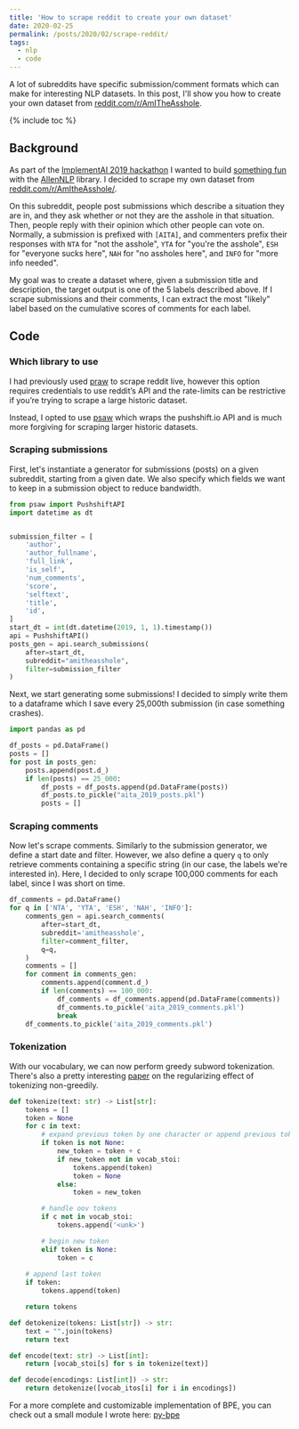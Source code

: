 ```yaml
---
title: 'How to scrape reddit to create your own dataset'
date: 2020-02-25
permalink: /posts/2020/02/scrape-reddit/
tags:
  - nlp
  - code
---
```


A lot of subreddits have specific submission/comment formats which can make
for interesting NLP datasets. In this post, I'll show you how to create your own
dataset from [reddit.com/r/AmITheAsshole](https://www.reddit.com/r/AmITheAsshole).

{% include toc %}

## Background
As part of the [ImplementAI 2019 hackathon](https://implementai-2019.devpost.com/) 
I wanted to build [something fun](https://devpost.com/software/implementaita/) 
with the [AllenNLP](https://allennlp.org/) library. 
I decided to scrape my own dataset from 
[reddit.com/r/AmItheAsshole/](https://www.reddit.com/r/AmItheAsshole/).

On this subreddit, people post submissions which describe a situation they are in, 
and they ask whether or not they are the asshole in that situation. Then, people
reply with their opinion which other people can vote on. Normally, a submission is 
prefixed with `[AITA]`, and commenters prefix their responses with 
`NTA` for "not the asshole", 
`YTA` for "you're the asshole", 
`ESH` for "everyone sucks here",
`NAH` for "no assholes here", and
`INFO` for "more info needed".

My goal was to create a dataset where, given a submission title and description,
the target output is one of the 5 labels described above. 
If I scrape submissions and their comments, I can extract the most "likely" label 
based on the cumulative scores of comments for each label. 

## Code
### Which library to use
I had previously used [praw](https://github.com/praw-dev/praw) to scrape reddit 
live, however this option requires credentials to use reddit’s API and the 
rate-limits can be restrictive if you’re trying to scrape a large historic dataset.

Instead, I opted to use [psaw](https://github.com/dmarx/psaw) which wraps 
the pushshift.io API and is much more forgiving for scraping larger historic datasets.  

### Scraping submissions
First, let's instantiate a generator for submissions (posts) on a given subreddit,
starting from a given date. We also specify which fields we want to keep in a 
submission object to reduce bandwidth.

```python
from psaw import PushshiftAPI
import datetime as dt


submission_filter = [
    'author',
    'author_fullname',
    'full_link',
    'is_self',
    'num_comments',
    'score',
    'selftext',
    'title',
    'id',
]
start_dt = int(dt.datetime(2019, 1, 1).timestamp())
api = PushshiftAPI()
posts_gen = api.search_submissions(
    after=start_dt,
    subreddit="amitheasshole",
    filter=submission_filter
)
```

Next, we start generating some submissions! I decided to simply write them to a
dataframe which I save every 25,000th submission (in case something crashes).

```python
import pandas as pd

df_posts = pd.DataFrame()
posts = []
for post in posts_gen:
    posts.append(post.d_)
    if len(posts) == 25_000:
        df_posts = df_posts.append(pd.DataFrame(posts))
        df_posts.to_pickle("aita_2019_posts.pkl")
        posts = []
```

### Scraping comments
Now let's scrape comments. Similarly to the submission generator, we define 
a start date and filter. However, we also define a query `q` to only retrieve comments
containing a specific string (in our case, the labels we're interested in).
Here, I decided to only scrape 100,000 comments for each label, 
since I was short on time.

```python
df_comments = pd.DataFrame()
for q in ['NTA', 'YTA', 'ESH', 'NAH', 'INFO']:
    comments_gen = api.search_comments(
        after=start_dt,
        subreddit='amitheasshole',
        filter=comment_filter,
        q=q,
    )
    comments = []
    for comment in comments_gen:
        comments.append(comment.d_)
        if len(comments) == 100_000:
            df_comments = df_comments.append(pd.DataFrame(comments))
            df_comments.to_pickle('aita_2019_comments.pkl')
            break
    df_comments.to_pickle('aita_2019_comments.pkl')
```

### Tokenization
With our vocabulary, we can now perform greedy subword tokenization. 
There's also a pretty interesting [paper](https://arxiv.org/abs/1804.10959) 
on the regularizing effect of tokenizing non-greedily.

```python
def tokenize(text: str) -> List[str]:
    tokens = []
    token = None
    for c in text:
        # expand previous token by one character or append previous token to tokens
        if token is not None:
            new_token = token + c
            if new_token not in vocab_stoi:
                tokens.append(token)
                token = None
            else:
                token = new_token

        # handle oov tokens
        if c not in vocab_stoi:
            tokens.append('<unk>')

        # begin new token
        elif token is None:
            token = c
    
    # append last token
    if token:
        tokens.append(token)

    return tokens

def detokenize(tokens: List[str]) -> str:
    text = "".join(tokens)
    return text

def encode(text: str) -> List[int]:
    return [vocab_stoi[s] for s in tokenize(text)]

def decode(encodings: List[int]) -> str:
    return detokenize([vocab_itos[i] for i in encodings])
```

For a more complete and customizable implementation of BPE, you can check out a 
small module I wrote here: [py-bpe](https://github.com/amr-amr/py-bpe)
